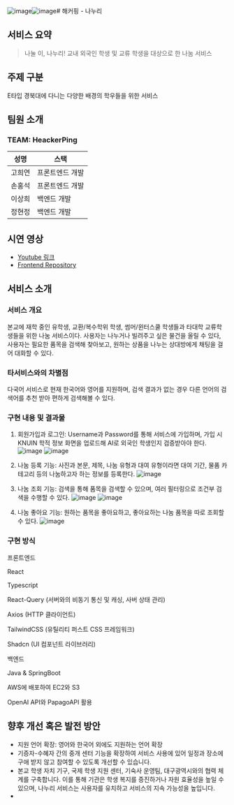 ![image](https://github.com/user-attachments/assets/318b47c6-58cb-4fc5-917f-717b3eda9b23)![image](https://github.com/user-attachments/assets/ce3371cf-07c7-4cbe-a593-36fbc26a0fb5)# 해커핑 - 나누리
## 서비스 요약
> 나눌 이, 나누리!
> 교내 외국인 학생 및 교류 학생을 대상으로 한 나눔 서비스

## 주제 구분
E타입 경북대에 다니는 다양한 배경의 학우들을 위한 서비스

## 팀원 소개
### TEAM: HeackerPing
|성명|스택|
|------|---|
|고희연|프론트엔드 개발|
|손홍석|프론트엔드 개발|
|이상희|백엔드 개발|
|정현정|백엔드 개발|

## 시연 영상
- [Youtube 링크](https://youtu.be/SCFQNbUV3GA)
- [Frontend Repository](https://github.com/Team-Nanuri/nanuri-frontend)

## 서비스 소개
### 서비스 개요

본교에 재학 중인 유학생, 교환/복수학위 학생, 썸머/윈터스쿨 학생들과 타대학 교류학생들을 위한 나눔 서비스이다.
사용자는 나누거나 빌려주고 싶은 물건을 올릴 수 있다,
사용자는 필요한 품목을 검색해 찾아보고, 원하는 상품을 나누는 상대방에게 채팅을 걸어 대화할 수 있다.


### 타서비스와의 차별점

다국어 서비스로 현재 한국어와 영어를 지원하며, 검색 결과가 없는 경우 다른 언어의 검색어를 추천 받아 편하게 검색해볼 수 있다.

### 구현 내용 및 결과물
1. 회원가입과 로그인: Username과 Password를 통해 서비스에 가입하며, 가입 시 KNUIN 학적 정보 화면을 업로드해 AI로 외국인 학생인지 검증받아야 한다.
![image](https://github.com/user-attachments/assets/2efd603f-0e39-4057-be49-d2779e7bf7d4)
![image](https://github.com/user-attachments/assets/50d6f0b3-a5d9-4d46-906e-d9cbef8b2899)

3. 나눔 등록 기능: 사진과 본문, 제목, 나눔 유형과 대여 유형이라면 대여 기간, 물품 카테고리 등의 나눔하고자 하는 정보를 등록한다.
![image](https://github.com/user-attachments/assets/3a42bdef-0b9d-45f6-9c02-cdd19a70cb14)

5. 나눔 조회 기능: 검색을 통해 품목을 검색할 수 있으며, 여러 필터링으로 조건부 검색을 수행할 수 있다.
![image](https://github.com/user-attachments/assets/d052400c-46e3-45ed-b280-8b927be42703)
![image](https://github.com/user-attachments/assets/4fd8f291-d343-4bb6-8089-482ad27beab3)

6. 나눔 좋아요 기능: 원하는 품목을 좋아요하고, 좋아요하는 나눔 품목을 따로 조회할 수 있다.
![image](https://github.com/user-attachments/assets/2c209d4f-7f7b-4c84-8989-4dc3395624b6)

### 구현 방식

프론트엔드

React

Typescript

React-Query (서버와의 비동기 통신 및 캐싱, 사버 상태 관리)

Axios (HTTP 클라이언트)

TailwindCSS (유틸리티 퍼스트 CSS 프레임워크)

Shadcn (UI 컴포넌트 라이브러리)

백엔드

Java & SpringBoot

AWS에 배포하여 EC2와 S3

OpenAI API와 PapagoAPI 활용

## 향후 개선 혹은 발전 방안
- 지원 언어 확장: 영어와 한국어 외에도 지원하는 언어 확장
- 기증자-수혜자 간의 중개 센터 기능을 확장하여 서비스 사용에 있어 일정과 장소에 구애 받지 않고 참여할 수 있도록 개선할 수 있습니다.
- 본교 학생 자치 기구, 국제 학생 지원 센터, 기숙사 운영팀, 대구광역시와의 협력 체계를 구축합니다. 이를 통해 기관은 학생 복지를 증진하거나 자원 효율성을 높일 수 있으며, 나누리 서비스는 사용자를 유치하고 서비스의 지속 가능성을 높입니다.
- 
